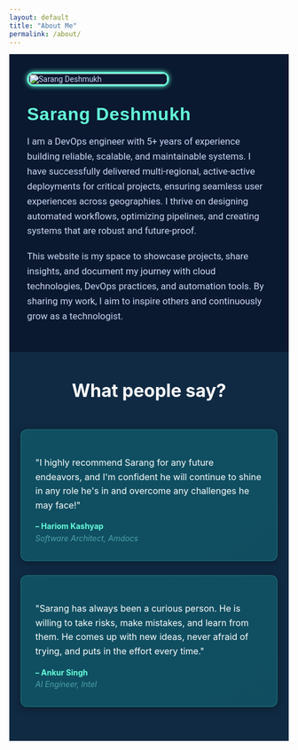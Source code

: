 ```yaml
---
layout: default
title: "About Me"
permalink: /about/
---
```


<div class="about-page">

  <!-- Photo -->
  <div class="about-photo">
    <img src="{{ '/assets/images/photo.png' | relative_url }}" alt="Sarang Deshmukh">
  </div>

  <!-- Bio -->
  <div class="about-bio">
    <h2>Sarang Deshmukh</h2>
    <p>
      I am a DevOps engineer with 5+ years of experience building reliable, scalable, and maintainable systems. I have successfully delivered multi-regional, active-active deployments for critical projects, ensuring seamless user experiences across geographies. I thrive on designing automated workflows, optimizing pipelines, and creating systems that are robust and future-proof.
    </p>
    <p>
      This website is my space to showcase projects, share insights, and document my journey with cloud technologies, DevOps practices, and automation tools. By sharing my work, I aim to inspire others and continuously grow as a technologist.
    </p>
  </div>
</div>

<section class="testimonials-section" style="background-color: #102A43; padding: 30px 0 1px 0 !important; color: #ffffff;">
<div class="container" style="max-width: 1000px; margin: auto;">
<h2 class="testimonials-heading" style="margin-bottom: 50px; margin-top: 20px; font-size: 2rem; text-align: center;">
What people say?
</h2>

<div class="testimonials-wrapper" style="display: flex; gap: 25px; flex-wrap: wrap; padding: 0 20px; justify-content: center; margin-bottom: 60px;">
<!-- Testimonial 1 -->
<div class="testimonial" style="
background-color: #0E4C5F; /* fresh inner box color */
padding: 30px 25px;
border-radius: 12px;
box-shadow: 0 4px 15px rgba(0,0,0,0.3);
flex: 1 1 300px;
max-width: 450px;
transition: transform 0.3s ease, box-shadow 0.3s ease;
">
<p style="font-size: 1rem; line-height: 1.6; margin-bottom: 15px; color: #fff !important;">
"I highly recommend Sarang for any future endeavors, and I'm confident he will continue to shine in any role he's in and overcome any challenges he may face!"
</p>
<p class="testimonial-name">– Hariom Kashyap
<span class="testimonial-role">Software Architect, Amdocs</span>
</p>
</div>

<!-- Testimonial 2 -->
<div class="testimonial" style="
background-color: #0E4C5F;
padding: 30px 25px;
border-radius: 12px;
box-shadow: 0 4px 15px rgba(0,0,0,0.3);
flex: 1 1 300px;
max-width: 450px;
transition: transform 0.3s ease, box-shadow 0.3s ease;
">
<p style="font-size: 1rem; line-height: 1.6; margin-bottom: 15px; color: #fff !important;">
"Sarang has always been a curious person. He is willing to take risks, make mistakes, and learn from them. He comes up with new ideas, never afraid of trying, and puts in the effort every time."
</p>
<p class="testimonial-name">– Ankur Singh
<span class="testimonial-role">AI Engineer, Intel</span>
</p>
</div>
</div>
</div>
</section>

<style>
/* Heading in cyan */
.testimonials-heading {
color: #fff !important;
}

/* Hover animation */
.testimonial:hover {
transform: translateY(-5px);
box-shadow: 0 8px 25px rgba(0,0,0,0.5);
}

/* Name in cyan */
.testimonial-name {
font-weight: bold;
color: #64FFDA !important;
margin: 10px 0 0 0;
line-height: 1.4;
}

/* Role / designation */
.testimonial-role {
display: block; /* next line */
font-weight: normal;
color: #4DA1A9 !important;
font-style: italic; /* ✅ makes role text italic */
margin: 3px 0 0 0;
line-height: 1.3;
}

/* Responsive adjustments for mobile */
@media (max-width: 768px) {
.testimonials-wrapper {
flex-direction: column;
gap: 20px;
}

.testimonial {
max-width: 90%;
padding: 20px !important; /* ✅ fixed padding for mobile */
}

.testimonial p {
font-size: 1rem; /* slightly smaller for mobile */
line-height: 1.5;
margin-bottom: 12px;
}

.testimonial-name {
margin-top: 8px;
line-height: 1.3;
}

.testimonial-role {
margin-top: 2px;
line-height: 1.25;
}
}

/* Hover animation + subtle highlight */
.testimonial {
position: relative;
overflow: hidden;
border: 2px solid rgba(100, 255, 218, 0.1); /* subtle cyan border */
}

.testimonial::before {
content: "";
position: absolute;
top: 0;
left: 0;
width: 100%;
height: 100%;
background: linear-gradient(
145deg,
rgba(100, 255, 218, 0.05),
rgba(255, 255, 255, 0.02)
);
opacity: 0.4;
pointer-events: none;
}

/* Hover effect */
.testimonial:hover {
transform: translateY(-5px);
box-shadow: 0 8px 25px rgba(0, 0, 0, 0.5),
0 0 10px rgba(100, 255, 218, 0.15); /* soft cyan glow */
}

@media (max-width: 768px) {
.testimonials-section {
padding-top: 10px !important; /* reduce top space */
}

.testimonials-heading {
margin-top: 10px !important; /* reduce heading top margin */
margin-bottom: 25px !important; /* tighten space below heading */
text-align: center !important; /* center only on mobile */
}
}

/* Desktop layout remains unchanged */
.testimonials-wrapper {
display: flex;
gap: 25px;
flex-wrap: wrap;
padding: 0 20px;
justify-content: center;
margin-bottom: 60px;
}

/* Desktop layout remains unchanged */
.testimonials-wrapper {
display: flex;
gap: 25px;
flex-wrap: wrap;
padding: 0 20px;
justify-content: center;
margin-bottom: 60px;
}


</style>



<style>


/* Google Fonts */
@import url('https://fonts.googleapis.com/css2?family=Rubik:wght@500;700&family=Roboto:wght@400;500&display=swap');

/* Container */
.about-page {
  display: flex;
  flex-wrap: wrap;
  align-items: center;
  gap: 2rem;
  padding: 2rem;
  background: #0A192F;
  font-family: 'Roboto', sans-serif;
  color: #ccd6f6;
}

/* Photo */
.about-photo {
  flex: 0 0 250px;
}
.about-photo img {
  width: 100%;
  border-radius: 12px;
  box-shadow: 0 0 8px #64FFDA;
  border: 3px solid #64FFDA;
  transition: transform 0.3s ease, box-shadow 0.3s ease;
}
.about-photo img:hover {
  transform: scale(1.05);
  box-shadow: 0 0 16px #64FFDA;
}

/* Bio */
.about-bio {
  flex: 1 1 500px;
  font-size: 1.05rem;
}
.about-bio h2 {
  font-family: 'Rubik', sans-serif;
  font-size: 2rem;
  color: #64FFDA;
  margin: 0 0 0.5rem;
  letter-spacing: 1px;
}
.about-bio p {
  line-height: 1.6;
  margin-bottom: 1.2rem;
  color: #ccd6f6;
}
.about-bio a {
  color: #fff;
  text-decoration: none;
  font-weight: 400;
  border-radius: 6px;
  background-color: #0077B5;
  padding: 0.6rem 1.2rem;
  display: inline-block;
  transition: background-color 0.3s ease;
  box-shadow: 0 2px 6px rgba(0,0,0,0.2);
}
.about-bio a:hover {
  background-color: #004182;
}

/* LinkedIn Section at Bottom */
.linkedin-section {
  text-align: center;
  margin: 2rem 0;
  margin-top: 40px !important; /* pushed further down from testimonials */
}
.linkedin-section .linkedin-btn {
  color: #fff;
  text-decoration: none;
  font-weight: 600;
  border-radius: 6px;
  background-color: #64FFDA;
  color: #0A192F !important;
  padding: 0.7rem 1.5rem;
  display: inline-block;
  transition: background-color 0.3s ease;
  box-shadow: 0 2px 6px rgba(0,0,0,0.2);
}
.linkedin-section .linkedin-btn:hover {
  background-color: #27cfa7;
}

/* Responsive */
@media (max-width: 700px) {
  .about-page {
    flex-direction: column;
    align-items: flex-start;
  }
  .about-photo {
    flex: 0 0 150px;
    margin-bottom: 1.5rem;
  }
  .about-bio {
    text-align: left;
  }
}

@media (max-width: 480px) {
  /* center the wrapper and stack items */
  .testimonials-wrapper {
    display: flex !important;
    flex-direction: column !important;
    align-items: center !important;
    justify-content: center !important;
    gap: 16px !important;
    padding: 0 20px !important;       /* side space from screen edges */
    box-sizing: border-box !important;
    width: 100% !important;
  }

  /* force each testimonial to a centered, narrower card */
  .testimonials-wrapper .testimonial {
    flex: 0 0 auto !important;               /* override inline flex */
    display: block !important;
    width: calc(100% - 20px) !important;     /* keeps ~20px space on each side */
    max-width: 360px !important;             /* control max width of the inner box */
    margin: 0 auto 16px auto !important;     /* center horizontally + bottom gap */
    padding: 12px 14px !important;
    box-sizing: border-box !important;
    align-self: center !important;
    text-align: left !important;
  }

  .testimonials-wrapper .testimonial p {
    margin: 10px 10px 10px 10px !important;
    line-height: 1.6 !important;
    font-size: 1rem !important;
  }

  /* ensure container doesn't push content to one side */
  .container {
    padding-left: 12px !important;
    padding-right: 12px !important;
    box-sizing: border-box !important;
  }
}



</style>
